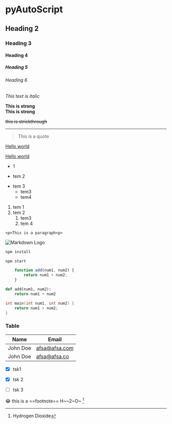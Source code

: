 <!-- Headings -->
# pyAutoScript
## Heading 2
### Heading 3
#### Heading 4
##### Heading 5
###### Heading 6

<!-- Italics -->
_This text_ *is italic*

<!-- Strong -->
**This is strong** <br>
__This is strong__

<!-- Strick through -->
~~this is strickthrough~~

<!-- Horizontal Rule -->
---

<!-- Block quote -->
> This is a quote

<!-- Links -->
[Hello world](#)

[Hello world](# "title")

<!-- UL -->
+ 1
* tem 2
- tem 3
    - tem3
    - tem4

<!-- OL -->
1. tem 1
1. tem 2
    1. tem3
    1. tem 4


<!-- Inline Code Block -->
`<p>This is a paragraph<p>`

<!-- Image -->
![Markdown Logo](https://markdown-here.com/img/icon256.png "markdown logo")

<!-- Git Hub Markdown -->

<!-- Code Blocks -->
```bash
npm install

npm start

```

```javascript
    function add(num1, num2) {
        return num1 + num2;
    }
```

```python
def add(num1, num2):
    return num1 + num2
```

```c
int main(int num1, int num2) {
    return num1 + num2;
}
```

<!-- Tables -->
### Table
| Name    | Email         |
|---------|---------------|
| John Doe| afsa@afsa.com |
| John Doe| afsa@afsa.co  |

<!-- Task List -->
- [x] tsk1
- [x] tsk 2
- [ ] tsk 3


:joy:
this is a ==footnote== H~~2~O~ [^1]
[^1]: Hydrogen Dioxide

